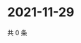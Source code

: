 # 2021-11-29

共 0 条

<!-- BEGIN WEIBO -->
<!-- 最后更新时间 Mon Nov 29 2021 03:11:22 GMT+0800 (China Standard Time) -->

<!-- END WEIBO -->
